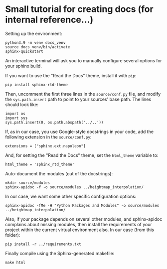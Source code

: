 # Small tutorial for creating docs (for internal reference...)

Setting up the environment:

```
python3.9 -m venv docs_venv
source docs_venv/bin/activate
sphinx-quickstart
```

An interactive terminal will ask you to manually configure several options for your sphinx build.

If you want to use the "Read the Docs" theme, install it with `pip`:

```
pip install sphinx-rtd-theme
```

Then, uncomment the first three lines in the `source/conf.py` file, and modify the `sys.path.insert` path to point to your sources' base path. The lines should look like:

```
import os
import sys
sys.path.insert(0, os.path.abspath('../..'))
```

If, as in our case, you use Google-style docstrings in your code, add the following extension in the `source/conf.py`:

```
extensions = ["sphinx.ext.napoleon"]
```

And, for setting the "Read the Docs" theme, set the `html_theme` variable to:

```
html_theme = 'sphinx_rtd_theme'
```

Auto-document the modules (out of the docstrings):

```
mkdir source/modules
sphinx-apidoc -f -o source/modules ../heightmap_interpolation/
```

In our case, we want some other specific configuration options:

```
sphinx-apidoc -fMe -H "Python Packages and Modules" -o source/modules ../heightmap_interpolation/
```

Also, if your package depends on several other modules, and sphinx-apidoc complains about missing modules, then install the requirements of your project within the current virtual environment also. In our case (from this folder):

```
pip install -r ../requirements.txt
```

Finally compile using the Sphinx-generated makefile:

```
make html
```

